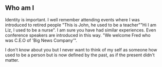 ## Who am I

Identity is important. I well remember attending events where I was introduced to  retired people "This is John, he used to be a teacher""Hi I am Liz, I used to be a nurse". I am sure you have had similar experiences. Even conference speakers are introduced in this way. "We welcome Fred who was C.E.O of 'Big News Company'". 

I don't know about you but I never want to think of my self as someone how used to be a person but is now defined by the past, as if
the present didn't matter.
